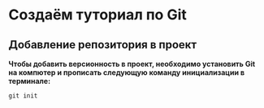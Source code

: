 # Создаём туториал по Git

## Добавление репозитория в проект

**Чтобы добавить версионность в проект, необходимо установить Git на компютер и прописать следующую команду инициализации в терминале:**
```
git init
```